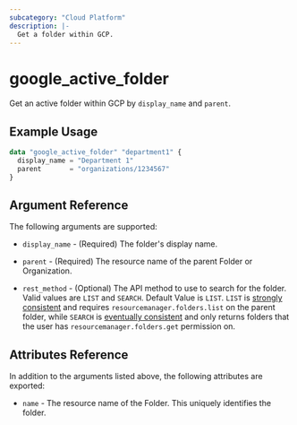```yaml
---
subcategory: "Cloud Platform"
description: |-
  Get a folder within GCP.
---
```


# google\_active\_folder

Get an active folder within GCP by `display_name` and `parent`.

## Example Usage

```tf
data "google_active_folder" "department1" {
  display_name = "Department 1"
  parent       = "organizations/1234567"
}
```

## Argument Reference

The following arguments are supported:

* `display_name` - (Required) The folder's display name.

* `parent` - (Required) The resource name of the parent Folder or Organization.

* `rest_method` - (Optional) The API method to use to search for the folder. Valid values are `LIST` and `SEARCH`. Default Value is `LIST`. `LIST` is [strongly consistent](https://cloud.google.com/resource-manager/reference/rest/v3/folders/list#:~:text=list()%20provides%20a-,strongly%20consistent,-view%20of%20the) and requires `resourcemanager.folders.list` on the parent folder, while `SEARCH` is [eventually consistent](https://cloud.google.com/resource-manager/reference/rest/v3/folders/search#:~:text=eventually%20consistent) and only returns folders that the user has `resourcemanager.folders.get` permission on.

## Attributes Reference

In addition to the arguments listed above, the following attributes are exported:

* `name` - The resource name of the Folder. This uniquely identifies the folder.
